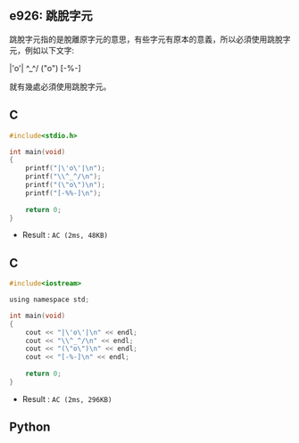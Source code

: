 ## e926: 跳脫字元
跳脫字元指的是脫離原字元的意思，有些字元有原本的意義，所以必須使用跳脫字元，例如以下文字:

 

|'o'|
\^_^/
("o")
[-%-]

就有幾處必須使用跳脫字元。

## C
```C
#include<stdio.h>

int main(void)
{
	printf("|\'o\'|\n");
	printf("\\^_^/\n");
	printf("(\"o\")\n");
	printf("[-%%-]\n");
	
	return 0;
}
```
 * Result : `AC (2ms, 48KB)`

## C
```C
#include<iostream>

using namespace std;

int main(void)
{
	cout << "|\'o\'|\n" << endl;
	cout << "\\^_^/\n" << endl;
	cout << "(\"o\")\n" << endl;
	cout << "[-%-]\n" << endl;
	
	return 0;
}
```
 * Result : `AC (2ms, 296KB)`

## Python
